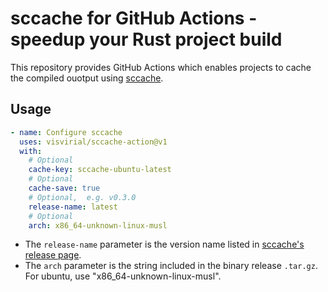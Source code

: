 # sccache for GitHub Actions - speedup your Rust project build

This repository provides GitHub Actions which enables projects to cache the compiled ouotput using
[sccache](https://github.com/mozilla/sccache).

## Usage

```yaml
- name: Configure sccache
  uses: visvirial/sccache-action@v1
  with:
    # Optional
    cache-key: sccache-ubuntu-latest
    # Optional
    cache-save: true
    # Optional,  e.g. v0.3.0
    release-name: latest
    # Optional
    arch: x86_64-unknown-linux-musl
```

- The `release-name` parameter is the version name listed in [sccache's release page](https://github.com/mozilla/sccache/releases).
- The `arch` parameter is the string included in the binary release `.tar.gz`. For ubuntu, use "x86_64-unknown-linux-musl".
